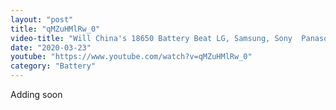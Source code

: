 ```yaml
---
layout: "post"
title: "qMZuHMlRw_0"
video-title: "Will China's 18650 Battery Beat LG, Samsung, Sony  Panasonic? Let's find out!"
date: "2020-03-23"
youtube: "https://www.youtube.com/watch?v=qMZuHMlRw_0"
category: "Battery"
---
```

<div class="space-y-1"><p class="text-gray-400">Adding soon</p></div>